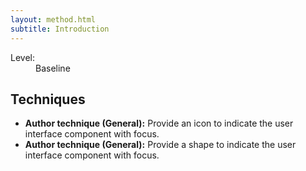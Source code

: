 ```yaml
---
layout: method.html
subtitle: Introduction
---
```


<dl class="method-card">
  <div>
    <dt>Level:</dt>
    <dd>Baseline</dd>
  </div>
</dl>

## Techniques

* **Author technique (General):** Provide an icon to indicate the user interface component with focus.
* **Author technique (General):** Provide a shape to indicate the user interface component with focus.